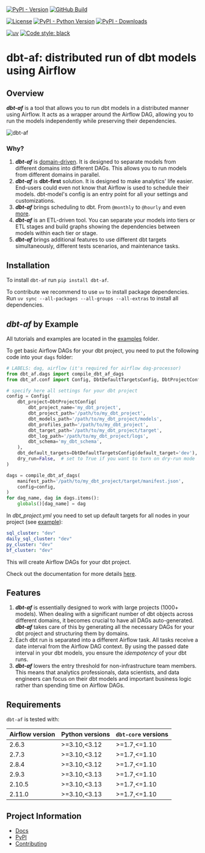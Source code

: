 [![PyPI - Version](https://img.shields.io/pypi/v/dbt-af)](https://pypi.org/project/dbt-af/)
[![GitHub Build](https://github.com/Toloka/dbt-af/workflows/Tests/badge.svg)](https://github.com/Toloka/dbt-af/actions)

[![License](https://img.shields.io/:license-Apache%202-blue.svg)](https://www.apache.org/licenses/LICENSE-2.0.txt)
[![PyPI - Python Version](https://img.shields.io/pypi/pyversions/dbt-af.svg)](https://pypi.org/project/dbt-af/)
[![PyPI - Downloads](https://img.shields.io/pepy/dt/dbt-af)](https://pypi.org/project/dbt-af/)

[![uv](https://img.shields.io/endpoint?url=https://raw.githubusercontent.com/astral-sh/uv/main/assets/badge/v0.json)](https://github.com/astral-sh/uv)
[![Code style: black](https://img.shields.io/badge/code%20style-black-000000.svg)](https://github.com/psf/black)

# dbt-af: distributed run of dbt models using Airflow

## Overview

**_dbt-af_** is a tool that allows you to run dbt models in a distributed manner using Airflow.
It acts as a wrapper around the Airflow DAG,
allowing you to run the models independently while preserving their dependencies.

![dbt-af](docs/static/airflow_dag_layout.png)

### Why?

1. **_dbt-af_** is [domain-driven](https://www.datamesh-architecture.com/#what-is-data-mesh).
   It is designed to separate models from different domains into different DAGs.
   This allows you to run models from different domains in parallel.
2. **_dbt-af_** is **dbt-first** solution.
   It is designed to make analytics' life easier.
   End-users could even not know that Airflow is used to schedule their models.
   dbt-model's config is an entry point for all your settings and customizations.
3. **_dbt-af_** brings scheduling to dbt. From `@monthly` to `@hourly` and even [more](examples/manual_scheduling.md).
4. **_dbt-af_** is an ETL-driven tool.
   You can separate your models into tiers or ETL stages
   and build graphs showing the dependencies between models within each tier or stage.
5. **_dbt-af_** brings additional features to use different dbt targets simultaneously, different tests scenarios, and
   maintenance tasks.

## Installation

To install `dbt-af` run `pip install dbt-af`.

To contribute we recommend to use `uv` to install package dependencies.
Run `uv sync --all-packages --all-groups --all-extras` to install all dependencies.

## _dbt-af_ by Example

All tutorials and examples are located in the [examples](examples/README.md) folder.

To get basic Airflow DAGs for your dbt project, you need to put the following code into your `dags` folder:

```python
# LABELS: dag, airflow (it's required for airflow dag-processor)
from dbt_af.dags import compile_dbt_af_dags
from dbt_af.conf import Config, DbtDefaultTargetsConfig, DbtProjectConfig

# specify here all settings for your dbt project
config = Config(
    dbt_project=DbtProjectConfig(
        dbt_project_name='my_dbt_project',
        dbt_project_path='/path/to/my_dbt_project',
        dbt_models_path='/path/to/my_dbt_project/models',
        dbt_profiles_path='/path/to/my_dbt_project',
        dbt_target_path='/path/to/my_dbt_project/target',
        dbt_log_path='/path/to/my_dbt_project/logs',
        dbt_schema='my_dbt_schema',
    ),
    dbt_default_targets=DbtDefaultTargetsConfig(default_target='dev'),
    dry_run=False,  # set to True if you want to turn on dry-run mode
)

dags = compile_dbt_af_dags(
    manifest_path='/path/to/my_dbt_project/target/manifest.json',
    config=config,
)
for dag_name, dag in dags.items():
    globals()[dag_name] = dag
```

In _dbt_project.yml_ you need to set up default targets for all nodes in your project
(see [example](examples/dags/dbt_project.yml)):

```yaml
sql_cluster: "dev"
daily_sql_cluster: "dev"
py_cluster: "dev"
bf_cluster: "dev"
```

This will create Airflow DAGs for your dbt project.

Check out the documentation for more details [here](docs/docs.md).

## Features

1. **_dbt-af_** is essentially designed to work with large projects (1000+ models).
   When dealing with a significant number of dbt objects across different domains,
   it becomes crucial to have all DAGs auto-generated.
   **_dbt-af_** takes care of this by generating all the necessary DAGs for your dbt project and structuring them by
   domains.
2. Each dbt run is separated into a different Airflow task. All tasks receive a date interval from the Airflow DAG
   context. By using the passed date interval in your dbt models, you ensure the *idempotency* of your dbt runs.
3. _**dbt-af**_ lowers the entry threshold for non-infrastructure team members.
   This means that analytics professionals, data scientists,
   and data engineers can focus on their dbt models and important business logic
   rather than spending time on Airflow DAGs.

## Requirements

`dbt-af` is tested with:

| Airflow version | Python versions | `dbt-core` versions |
|-----------------|-----------------|---------------------|
| 2.6.3           | >=3.10,<3.12    | >=1.7,<=1.10        |
| 2.7.3           | >=3.10,<3.12    | >=1.7,<=1.10        |
| 2.8.4           | >=3.10,<3.12    | >=1.7,<=1.10        |
| 2.9.3           | >=3.10,<3.13    | >=1.7,<=1.10        |
| 2.10.5          | >=3.10,<3.13    | >=1.7,<=1.10        |
| 2.11.0          | >=3.10,<3.13    | >=1.7,<=1.10        |

## Project Information

- [Docs](docs/docs.md)
- [PyPI](https://pypi.org/project/dbt-af/)
- [Contributing](CONTRIBUTING.md)
